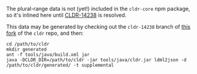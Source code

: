 The plural-range data is not (yet!) included in the `cldr-core` npm package, so it's inlined here until [CLDR-14238](https://unicode-org.atlassian.net/browse/CLDR-14238) is resolved.

This data may be generated by checking out the `cldr-14238` branch of [this fork](https://github.com/eemeli/cldr.git) of the `cldr` repo, and then:

```
cd /path/to/cldr
mkdir generated
ant -f tools/java/build.xml jar
java -DCLDR_DIR=/path/to/cldr -jar tools/java/cldr.jar ldml2json -d /path/to/cldr/generated/ -t supplemental
```
